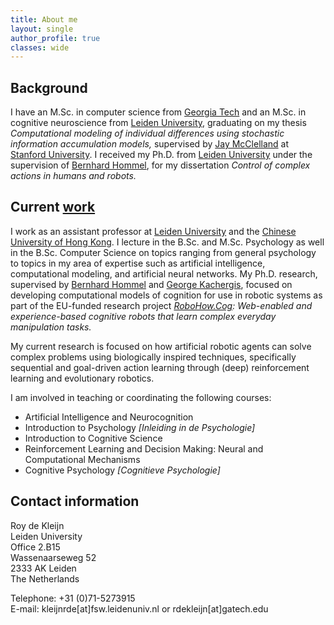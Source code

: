 ```yaml
---
title: About me
layout: single
author_profile: true
classes: wide
---
```


## Background
I have an M.Sc. in computer science from [Georgia Tech](http://www.gatech.edu/) and an M.Sc. in cognitive neuroscience from [Leiden University](http://www.universiteitleiden.nl/), graduating on my thesis *Computational modeling of individual differences using stochastic information accumulation models,* supervised by [Jay McClelland](http://stanford.edu/~jlmcc/) at [Stanford University](http://www.stanford.edu/). I received my Ph.D. from [Leiden University](http://www.universiteitleiden.nl/) under the supervision of [Bernhard Hommel](http://www.bernhard-hommel.eu/), for my dissertation *Control of complex actions in humans and robots.*

## Current [work](http://roydekleijn.nl/my-work/)
I work as an assistant professor at [Leiden University](http://www.universiteitleiden.nl/) and the [Chinese University of Hong Kong](http://www.cuhk.edu.hk/english/index.html). I lecture in the B.Sc. and M.Sc. Psychology as well in the B.Sc. Computer Science on topics ranging from general psychology to topics in my area of expertise such as artificial intelligence, computational modeling, and artificial neural networks. My Ph.D. research, supervised by [Bernhard Hommel](http://www.bernhard-hommel.eu/) and [George Kachergis](http://kachergis.com/), focused on developing computational models of cognition for use in robotic systems as part of the EU-funded research project *[RoboHow.Cog](http://robohow.eu/): Web-enabled and experience-based cognitive robots that learn complex everyday manipulation tasks.*

My current research is focused on how artificial robotic agents can solve complex problems using biologically inspired techniques, specifically sequential and goal-driven action learning through (deep) reinforcement learning and evolutionary robotics.

I am involved in teaching or coordinating the following courses:

- Artificial Intelligence and Neurocognition
- Introduction to Psychology *[Inleiding in de Psychologie]*
- Introduction to Cognitive Science
- Reinforcement Learning and Decision Making: Neural and Computational Mechanisms
- Cognitive Psychology *[Cognitieve Psychologie]*

## Contact information
 
Roy de Kleijn  
Leiden University  
Office 2.B15  
Wassenaarseweg 52  
2333 AK Leiden  
The Netherlands  

Telephone: +31 (0)71-5273915  
E-mail: kleijnrde[at]fsw.leidenuniv.nl or rdekleijn[at]gatech.edu
